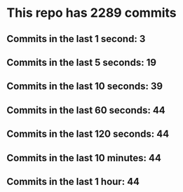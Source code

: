 # This repo has 2289 commits

## Commits in the last 1 second: 3
## Commits in the last 5 seconds: 19
## Commits in the last 10 seconds: 39
## Commits in the last 60 seconds: 44
## Commits in the last 120 seconds: 44
## Commits in the last 10 minutes: 44
## Commits in the last 1 hour: 44
